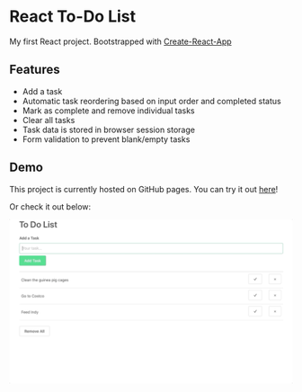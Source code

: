 # React To-Do List
My first React project. Bootstrapped with [Create-React-App](https://github.com/facebook/create-react-app)

## Features
- Add a task
- Automatic task reordering based on input order and completed status
- Mark as complete and remove individual tasks
- Clear all tasks 
- Task data is stored in browser session storage
- Form validation to prevent blank/empty tasks


## Demo
This project is currently hosted on GitHub pages. You can try it out [here](https://alecbar.github.io/React-ToDo/)!

Or check it out below:

![](demo.gif)

